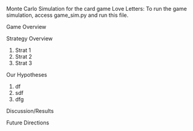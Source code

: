Monte Carlo Simulation for the card game Love Letters:
To run the game simulation, access game_sim.py and run this file.

Game Overview

Strategy Overview
1. Strat 1
2. Strat 2
3. Strat 3

Our Hypotheses
1. df
2. sdf
3. dfg

Discussion/Results

Future Directions